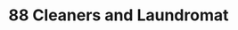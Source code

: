 ---
title: "88 Cleaners and Laundromat"
url: /richmond/88-cleaners-and-laundromat/
shop: Wäscherei
---
